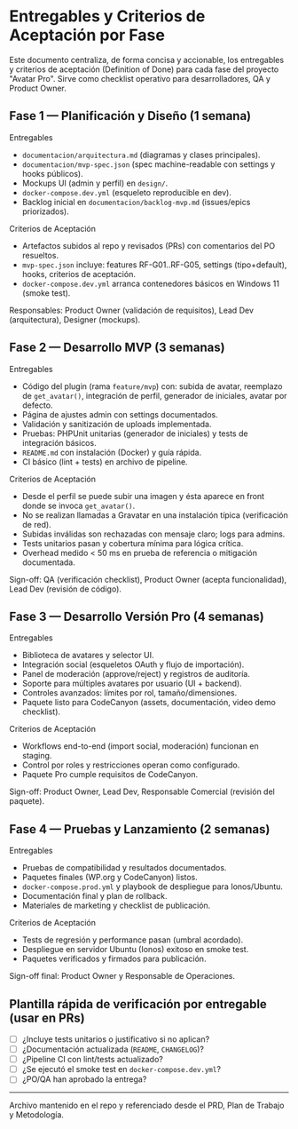 # Entregables y Criterios de Aceptación por Fase

Este documento centraliza, de forma concisa y accionable, los entregables y criterios de aceptación (Definition of Done) para cada fase del proyecto "Avatar Pro". Sirve como checklist operativo para desarrolladores, QA y Product Owner.

## Fase 1 — Planificación y Diseño (1 semana)

Entregables

- `documentacion/arquitectura.md` (diagramas y clases principales).
- `documentacion/mvp-spec.json` (spec machine-readable con settings y hooks públicos).
- Mockups UI (admin y perfil) en `design/`.
- `docker-compose.dev.yml` (esqueleto reproducible en dev).
- Backlog inicial en `documentacion/backlog-mvp.md` (issues/epics priorizados).

Criterios de Aceptación

- Artefactos subidos al repo y revisados (PRs) con comentarios del PO resueltos.
- `mvp-spec.json` incluye: features RF-G01..RF-G05, settings (tipo+default), hooks, criterios de aceptación.
- `docker-compose.dev.yml` arranca contenedores básicos en Windows 11 (smoke test).

Responsables: Product Owner (validación de requisitos), Lead Dev (arquitectura), Designer (mockups).

## Fase 2 — Desarrollo MVP (3 semanas)

Entregables

- Código del plugin (rama `feature/mvp`) con: subida de avatar, reemplazo de `get_avatar()`, integración de perfil, generador de iniciales, avatar por defecto.
- Página de ajustes admin con settings documentados.
- Validación y sanitización de uploads implementada.
- Pruebas: PHPUnit unitarias (generador de iniciales) y tests de integración básicos.
- `README.md` con instalación (Docker) y guía rápida.
- CI básico (lint + tests) en archivo de pipeline.

Criterios de Aceptación

- Desde el perfil se puede subir una imagen y ésta aparece en front donde se invoca `get_avatar()`.
- No se realizan llamadas a Gravatar en una instalación típica (verificación de red).
- Subidas inválidas son rechazadas con mensaje claro; logs para admins.
- Tests unitarios pasan y cobertura mínima para lógica crítica.
- Overhead medido < 50 ms en prueba de referencia o mitigación documentada.

Sign-off: QA (verificación checklist), Product Owner (acepta funcionalidad), Lead Dev (revisión de código).

## Fase 3 — Desarrollo Versión Pro (4 semanas)

Entregables

- Biblioteca de avatares y selector UI.
- Integración social (esqueletos OAuth y flujo de importación).
- Panel de moderación (approve/reject) y registros de auditoría.
- Soporte para múltiples avatares por usuario (UI + backend).
- Controles avanzados: límites por rol, tamaño/dimensiones.
- Paquete listo para CodeCanyon (assets, documentación, video demo checklist).

Criterios de Aceptación

- Workflows end-to-end (import social, moderación) funcionan en staging.
- Control por roles y restricciones operan como configurado.
- Paquete Pro cumple requisitos de CodeCanyon.

Sign-off: Product Owner, Lead Dev, Responsable Comercial (revisión del paquete).

## Fase 4 — Pruebas y Lanzamiento (2 semanas)

Entregables

- Pruebas de compatibilidad y resultados documentados.
- Paquetes finales (WP.org y CodeCanyon) listos.
- `docker-compose.prod.yml` y playbook de despliegue para Ionos/Ubuntu.
- Documentación final y plan de rollback.
- Materiales de marketing y checklist de publicación.

Criterios de Aceptación

- Tests de regresión y performance pasan (umbral acordado).
- Despliegue en servidor Ubuntu (Ionos) exitoso en smoke test.
- Paquetes verificados y firmados para publicación.

Sign-off final: Product Owner y Responsable de Operaciones.

## Plantilla rápida de verificación por entregable (usar en PRs)

- [ ] ¿Incluye tests unitarios o justificativo si no aplican?
- [ ] ¿Documentación actualizada (`README`, `CHANGELOG`)?
- [ ] ¿Pipeline CI con lint/tests actualizado?
- [ ] ¿Se ejecutó el smoke test en `docker-compose.dev.yml`?
- [ ] ¿PO/QA han aprobado la entrega?

---

Archivo mantenido en el repo y referenciado desde el PRD, Plan de Trabajo y Metodología.
